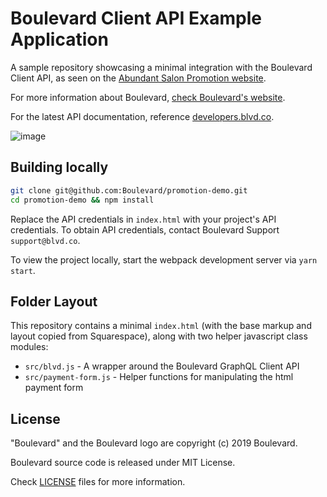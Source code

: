 # Boulevard Client API Example Application

A sample repository showcasing a minimal integration with the Boulevard Client API, as seen on the [Abundant Salon Promotion website](https://abundantsalon.com/buy-one-get-one).

For more information about Boulevard, [check Boulevard's website](https://blvd.co/).

For the latest API documentation, reference [developers.blvd.co](https://developers.blvd.co).

![image](https://user-images.githubusercontent.com/2391584/65481355-db049400-de49-11e9-8c9f-2bb133fb7359.png)


## Building locally

```sh
git clone git@github.com:Boulevard/promotion-demo.git
cd promotion-demo && npm install
```

Replace the API credentials in `index.html` with your project's API credentials. To obtain API credentials, contact Boulevard Support `support@blvd.co`.

To view the project locally, start the webpack development server via `yarn start`.

## Folder Layout

This repository contains a minimal `index.html` (with the base markup and layout copied from Squarespace), along with two helper javascript class modules:

  * `src/blvd.js` - A wrapper around the Boulevard GraphQL Client API
  * `src/payment-form.js` - Helper functions for manipulating the html payment form

## License

"Boulevard" and the Boulevard logo are copyright (c) 2019 Boulevard.

Boulevard source code is released under MIT License.

Check [LICENSE](LICENSE) files for more information.
